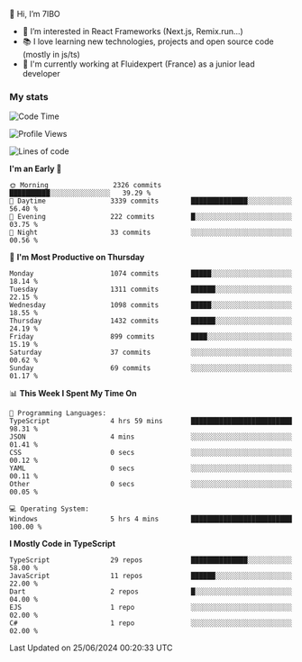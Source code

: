 👋 Hi, I’m 7IBO

- 👀 I’m interested in React Frameworks (Next.js, Remix.run...)
- 📚 I love learning new technologies, projects and open source code (mostly in js/ts)
- 💼 I'm currently working at Fluidexpert (France) as a junior lead developer

### My stats
<!--START_SECTION:waka-->
![Code Time](http://img.shields.io/badge/Code%20Time-666%20hrs%2016%20mins-blue)

![Profile Views](http://img.shields.io/badge/Profile%20Views-0-blue)

![Lines of code](https://img.shields.io/badge/From%20Hello%20World%20I%27ve%20Written-7.0%20million%20lines%20of%20code-blue)

**I'm an Early 🐤** 

```text
🌞 Morning                2326 commits        ██████████░░░░░░░░░░░░░░░   39.29 % 
🌆 Daytime                3339 commits        ██████████████░░░░░░░░░░░   56.40 % 
🌃 Evening                222 commits         █░░░░░░░░░░░░░░░░░░░░░░░░   03.75 % 
🌙 Night                  33 commits          ░░░░░░░░░░░░░░░░░░░░░░░░░   00.56 % 
```
📅 **I'm Most Productive on Thursday** 

```text
Monday                   1074 commits        █████░░░░░░░░░░░░░░░░░░░░   18.14 % 
Tuesday                  1311 commits        ██████░░░░░░░░░░░░░░░░░░░   22.15 % 
Wednesday                1098 commits        █████░░░░░░░░░░░░░░░░░░░░   18.55 % 
Thursday                 1432 commits        ██████░░░░░░░░░░░░░░░░░░░   24.19 % 
Friday                   899 commits         ████░░░░░░░░░░░░░░░░░░░░░   15.19 % 
Saturday                 37 commits          ░░░░░░░░░░░░░░░░░░░░░░░░░   00.62 % 
Sunday                   69 commits          ░░░░░░░░░░░░░░░░░░░░░░░░░   01.17 % 
```


📊 **This Week I Spent My Time On** 

```text
💬 Programming Languages: 
TypeScript               4 hrs 59 mins       █████████████████████████   98.31 % 
JSON                     4 mins              ░░░░░░░░░░░░░░░░░░░░░░░░░   01.41 % 
CSS                      0 secs              ░░░░░░░░░░░░░░░░░░░░░░░░░   00.12 % 
YAML                     0 secs              ░░░░░░░░░░░░░░░░░░░░░░░░░   00.11 % 
Other                    0 secs              ░░░░░░░░░░░░░░░░░░░░░░░░░   00.05 % 

💻 Operating System: 
Windows                  5 hrs 4 mins        █████████████████████████   100.00 % 
```

**I Mostly Code in TypeScript** 

```text
TypeScript               29 repos            ██████████████░░░░░░░░░░░   58.00 % 
JavaScript               11 repos            ██████░░░░░░░░░░░░░░░░░░░   22.00 % 
Dart                     2 repos             █░░░░░░░░░░░░░░░░░░░░░░░░   04.00 % 
EJS                      1 repo              ░░░░░░░░░░░░░░░░░░░░░░░░░   02.00 % 
C#                       1 repo              ░░░░░░░░░░░░░░░░░░░░░░░░░   02.00 % 
```




 Last Updated on 25/06/2024 00:20:33 UTC
<!--END_SECTION:waka-->
